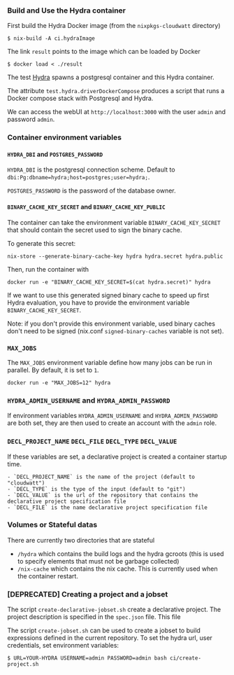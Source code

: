 ### Build and Use the Hydra container

First build the Hydra Docker image (from the `nixpkgs-cloudwatt` directory)
```
$ nix-build -A ci.hydraImage
```

The link `result` points to the image which can be loaded by Docker
```
$ docker load < ./result
```

The test [Hydra](../tests/hydra.nix) spawns a postgresql container and
this Hydra container.

The attribute `test.hydra.driverDockerCompose` produces a script that
runs a Docker compose stack with Postgresql and Hydra.

We can access the webUI at `http://localhost:3000` with the user
`admin` and password `admin`.

### Container environment variables

#### `HYDRA_DBI` and `POSTGRES_PASSWORD`

`HYDRA_DBI` is the postgresql connection scheme. Default to
`dbi:Pg:dbname=hydra;host=postgres;user=hydra;`.

`POSTGRES_PASSWORD` is the password of the database owner.


#### `BINARY_CACHE_KEY_SECRET` and `BINARY_CACHE_KEY_PUBLIC`

The container can take the environment variable `BINARY_CACHE_KEY_SECRET`
that should contain the secret used to sign the binary cache.

To generate this secret:
```
nix-store --generate-binary-cache-key hydra hydra.secret hydra.public
```

Then, run the container with
```
docker run -e "BINARY_CACHE_KEY_SECRET=$(cat hydra.secret)" hydra
```

If we want to use this generated signed binary cache to speed up first Hydra
evaluation, you have to provide the environment variable
`BINARY_CACHE_KEY_SECRET`.

Note: if you don't provide this environment variable, used binary caches
      don't need to be signed (nix.conf `signed-binary-caches` variable is not set).


### `MAX_JOBS`

The `MAX_JOBS` environment variable define how many jobs can be run in
parallel. By default, it is set to `1`.

```
docker run -e "MAX_JOBS=12" hydra
```


### `HYDRA_ADMIN_USERNAME` and `HYDRA_ADMIN_PASSWORD`

If environment variables `HYDRA_ADMIN_USERNAME` and `HYDRA_ADMIN_PASSWORD`
are both set, they are then used to create an account with the `admin` role.


### `DECL_PROJECT_NAME` `DECL_FILE` `DECL_TYPE` `DECL_VALUE`

If these variables are set, a declarative project is created a
container startup time.

    - `DECL_PROJECT_NAME` is the name of the project (default to "cloudwatt")
    - `DECL_TYPE` is the type of the input (default to "git")
    - `DECL_VALUE` is the url of the repository that contains the declarative project specification file
    - `DECL_FILE` is the name declarative project specification file


### Volumes or Stateful datas

There are currently two directories that are stateful

- `/hydra` which contains the build logs and the hydra gcroots (this
  is used to specify elements that must not be garbage collected)
- `/nix-cache` which contains the nix cache. This is currently used
  when the container restart.


### [DEPRECATED] Creating a project and a jobset

The script `create-declarative-jobset.sh` create a declarative
project. The project description is specified in the `spec.json` file. This file


The script `create-jobset.sh` can be used to create a jobset to build
expressions defined in the current repository. To set the hydra url,
user credentials, set environment variables:
```
$ URL=YOUR-HYDRA USERNAME=admin PASSWORD=admin bash ci/create-project.sh
```
